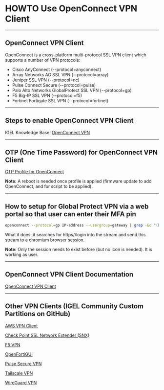 # HOWTO Use OpenConnect VPN Client

-----

## OpenConnect VPN Client

OpenConnect is a cross-platform multi-protocol SSL VPN client which supports a number of VPN protocols:

- Cisco AnyConnect (--protocol=anyconnect)
- Array Networks AG SSL VPN (--protocol=array)
- Juniper SSL VPN (--protocol=nc)
- Pulse Connect Secure (--protocol=pulse)
- Palo Alto Networks GlobalProtect SSL VPN (--protocol=gp)
- F5 Big-IP SSL VPN (--protocol=f5)
- Fortinet Fortigate SSL VPN (--protocol=fortinet)

-----

## Steps to enable OpenConnect VPN Client

IGEL Knowledge Base: [OpenConnect VPN](https://kb.igel.com/igelos-11.08/en/openconnect-vpn-63804977.html)

-----

## OTP (One Time Password) for OpenConnect VPN Client

[OTP Profile for OpenConnect](Profiles/HOWTO-Use-OpenConnect-VPN-Client-OTP-profile.xml)

**Note:** A reboot is needed once profile is applied (firmware update to add OpenConnect, and for script to be applied).

-----

## How to setup for Global Protect VPN via a web portal so that user can enter their MFA pin

```bash
openconnect --protocol=gp IP-address --usergroup=gateway | grep -Eo "(https)://login[a-zA-Z0-9./?=_%:-]*" | xargs /config/sessions/chromium0
```

What it does: it searches for https//login into the stream and send this stream to a chromium browser session.

**Note:** Only the session needs to exist before (but no icon is needed). It is working as user.

-----

## OpenConnect VPN Client Documentation

[OpenConnect VPN Client](https://www.infradead.org/openconnect/index.html)

-----

## Other VPN Clients (IGEL Community Custom Partitions on GitHub)

[AWS VPN Client](https://github.com/IGEL-Community/IGEL-Custom-Partitions/tree/master/CP_Source/Network/AWS_VPN)

[Check Point SSL Network Extender (SNX)](https://github.com/IGEL-Community/IGEL-Custom-Partitions/tree/master/CP_Source/Network/Check_Point_SSL_Network_Extender)

[F5 VPN](https://github.com/IGEL-Community/IGEL-Custom-Partitions/tree/master/CP_Source/Network/F5_VPN)

[OpenFortiGUI](https://github.com/IGEL-Community/IGEL-Custom-Partitions/tree/master/CP_Source/Apps/OpenFortiGUI)

[Pulse Secure VPN](https://github.com/IGEL-Community/IGEL-Custom-Partitions/tree/master/CP_Source/Network/Pulse_VPN)

[Tailscale VPN](https://github.com/IGEL-Community/IGEL-Custom-Partitions/tree/master/CP_Source/Network/Tailscale_VPN)

[WireGuard VPN](https://github.com/IGEL-Community/IGEL-Custom-Partitions/tree/master/CP_Source/Network/WireGuard_VPN_Client)
